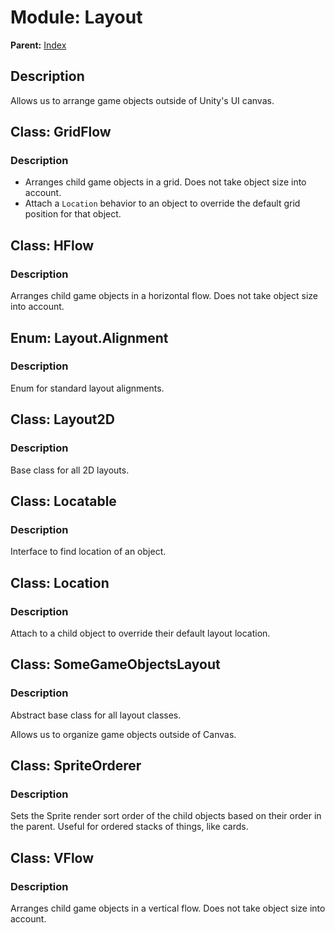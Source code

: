 # Module: Layout
**Parent:** [Index](../../index.md)

## Description

Allows us to arrange game objects outside of Unity's UI canvas.

## Class: GridFlow

### Description

- Arranges child game objects in a grid. Does not take object size into account.
- Attach a `Location` behavior to an object to override the default grid position for that object.

## Class: HFlow

### Description

Arranges child game objects in a horizontal flow. Does not take object size into account.



## Enum: Layout.Alignment

### Description

Enum for standard layout alignments.


## Class: Layout2D

### Description

Base class for all 2D layouts.


## Class: Locatable

### Description

Interface to find location of an object.



## Class: Location

### Description

Attach to a child object to override their default layout location.



## Class: SomeGameObjectsLayout

### Description

Abstract base class for all layout classes.

Allows us to organize game objects outside of Canvas.




## Class: SpriteOrderer

### Description

Sets the Sprite render sort order of the child objects based on their order in the parent. Useful for ordered stacks of things, like cards.


## Class: VFlow

### Description

Arranges child game objects in a vertical flow. Does not take object size into account.

